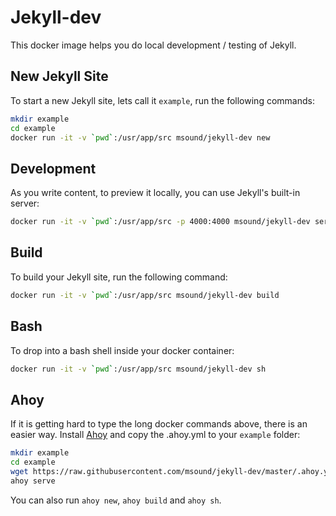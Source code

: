 # Jekyll-dev

This docker image helps you do local development / testing of Jekyll.

## New Jekyll Site

To start a new Jekyll site, lets call it `example`, run the following commands:

```bash
mkdir example
cd example
docker run -it -v `pwd`:/usr/app/src msound/jekyll-dev new
```

## Development

As you write content, to preview it locally, you can use Jekyll's built-in server:

```bash
docker run -it -v `pwd`:/usr/app/src -p 4000:4000 msound/jekyll-dev serve
```

## Build

To build your Jekyll site, run the following command:

```bash
docker run -it -v `pwd`:/usr/app/src msound/jekyll-dev build
```

## Bash

To drop into a bash shell inside your docker container:

```bash
docker run -it -v `pwd`:/usr/app/src msound/jekyll-dev sh
```

## Ahoy

If it is getting hard to type the long docker commands above, there is an easier way.
Install [Ahoy](https://github.com/ahoy-cli/ahoy/releases/tag/1.1.0) and copy the .ahoy.yml to your `example` folder:

```bash
mkdir example
cd example
wget https://raw.githubusercontent.com/msound/jekyll-dev/master/.ahoy.yml
ahoy serve
```

You can also run `ahoy new`, `ahoy build` and `ahoy sh`.
